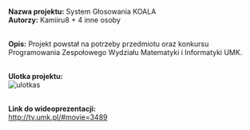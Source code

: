 <b>Nazwa projektu:</b> System Głosowania KOALA<br/>
<b>Autorzy:</b> Kamiiru8 + 4 inne osoby<br/><br/>


<b>Opis:</b> Projekt powstał na potrzeby przedmiotu oraz konkursu Programowania Zespołowego Wydziału Matematyki i Informatyki UMK.<br/><br/>

<b>Ulotka projektu:</b><br/>
![ulotkas](https://user-images.githubusercontent.com/29763402/28135223-be9fbd58-6745-11e7-8be8-9c4dd288f13f.jpg)
<br/><br/>

<b>Link do wideoprezentacji:</b><br/>
http://tv.umk.pl/#movie=3489
